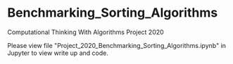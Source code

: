 # Benchmarking_Sorting_Algorithms
Computational Thinking With Algorithms Project 2020

Please view file "Project_2020_Benchmarking_Sorting_Algorithms.ipynb" in Jupyter to view write up and code.
